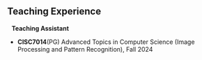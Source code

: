 ## Teaching Experience

<h4 style="margin:0 10px 0;">Teaching Assistant</h4>

- **CISC7014**(PG) Advanced Topics in Computer Science (Image Processing and Pattern Recognition), Fall 2024